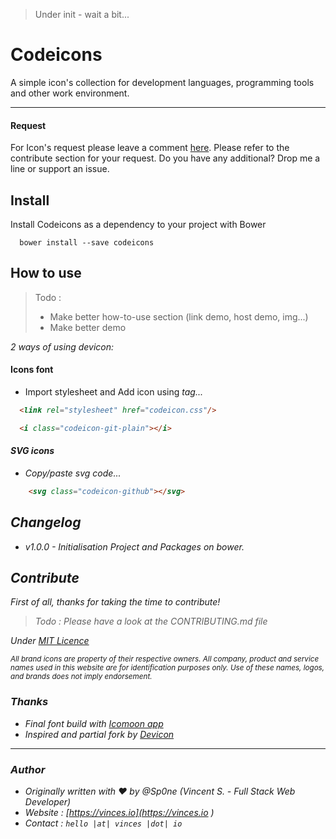 > Under init - wait a bit...


# Codeicons

A simple icon's collection for development languages, programming tools and other work environment.



---



#### Request

For Icon's request please leave a comment [here](https://github.com/Sp0ne/codeicons/issues). 
Please refer to the contribute section for your request. 
Do you have any additional? Drop me a line or support an issue.



## Install

Install Codeicons as a dependency to your project with Bower

```
  bower install --save codeicons
```



## How to use

> Todo : 
> * Make better how-to-use section (link demo, host demo, img...)
> * Make better demo

_2 ways of using devicon:_

#### Icons font

- Import stylesheet and Add icon using <i> tag...

```html
  <link rel="stylesheet" href="codeicon.css"/>

  <i class="codeicon-git-plain"></i>
```

#### SVG icons

- Copy/paste svg code...

```html
	<svg class="codeicon-github"></svg>
```



## Changelog

- v1.0.0 - Initialisation Project and Packages on bower.




## Contribute 

First of all, thanks for taking the time to contribute!

> Todo : Please have a look at the CONTRIBUTING.md file

Under [MIT Licence](https://github.com/Sp0ne/codeicons/blob/master/LICENSE)

<sub>All brand icons are property of their respective owners. All company, product and service names used in this website are for identification purposes only. Use of these names, logos, and brands does not imply endorsement.</sub>




### Thanks

- Final font build with [Icomoon app](https://icomoon.io/)
- Inspired and partial fork by [Devicon](https://devicon.fr/)



---



### Author

* Originally written with ♥ by @Sp0ne (Vincent S. - Full Stack Web Developer)
* Website  :  [https://vinces.io](https://vinces.io )
* Contact  : `hello |at| vinces |dot| io`



